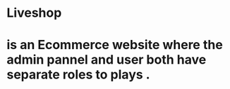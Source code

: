 # Liveshop
 # is an Ecommerce website where the admin pannel and user both have separate roles to plays .
